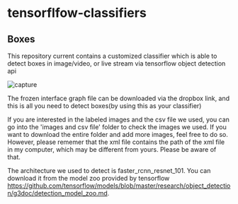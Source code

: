 # tensorflfow-classifiers
## Boxes
This repository current contains a customized classifier which is able to detect boxes in image/video, or live stream via tensorflow object detection api

![capture](https://user-images.githubusercontent.com/42654960/55675930-0a254a00-5898-11e9-9b4c-b4990371b288.PNG)


The frozen interface graph file can be downloaded via the dropbox link, and this is all you need to detect boxes(by using this as your classifier)

If you are interested in the labeled images and the csv file we used, you can go into the 'images and csv file' folder to check the images we used.
If you want to download the entire folder and add more images, feel free to do so. However, please rememer that the xml file contains the path
of the xml file in my computer, which may be different from yours. Please be aware of that.

The architecture we used to detect is faster_rcnn_resnet_101. You can download it from the model zoo provided by tensorflow 
https://github.com/tensorflow/models/blob/master/research/object_detection/g3doc/detection_model_zoo.md.
